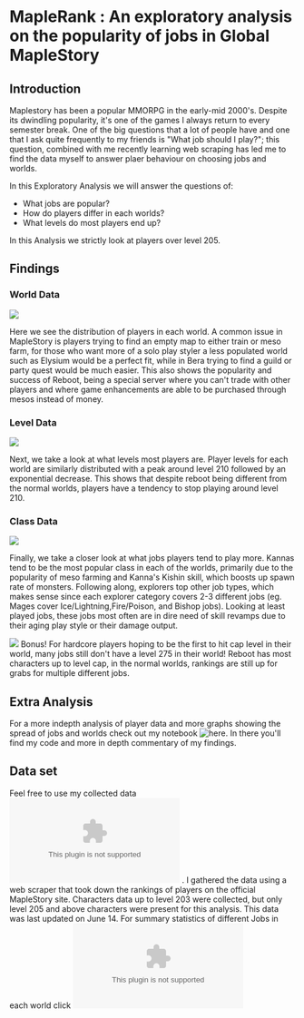 # MapleRank : An exploratory analysis on the popularity of jobs in Global MapleStory

## Introduction
Maplestory has been a popular MMORPG in the early-mid 2000's. Despite its dwindling popularity, it's one of the games I always return to every semester break. One of the big questions that a lot of people have and one that I ask quite frequently to my friends is "What job should I play?"; this question, combined with me recently learning web scraping has led me to find the data myself to answer plaer behaviour on choosing jobs and worlds. 

In this Exploratory Analysis we will answer the questions of:
- What jobs are popular?
- How do players differ in each worlds?
- What levels do most players end up?

In this Analysis we strictly look at players over level 205.

## Findings

### World Data

![](https://github.com/kaishuun/Maplestory-Rankings-Exploratory-Analysis/blob/master/Graphs/World%20Distribution.png)

Here we see the distribution of players in each world. A common issue in MapleStory is players trying to find an empty map to either train or meso farm, for those who want more of a solo play styler a less populated world such as Elysium would be a perfect fit, while in Bera trying to find a guild or party quest would be much easier. This also shows the popularity and success of Reboot, being a special server where you can't trade with other players and where game enhancements are able to be purchased through mesos instead of money.

### Level Data
![](https://github.com/kaishuun/Maplestory-Rankings-Exploratory-Analysis/blob/master/Graphs/Level%20Distribution%20per%20world.png)

Next, we take a look at what levels most players are. Player levels for each world are similarly distributed with a peak around level 210 followed by an exponential decrease. This shows that despite reboot being different from the normal worlds, players have a tendency to stop playing around level 210.

### Class Data
![](https://github.com/kaishuun/Maplestory-Rankings-Exploratory-Analysis/blob/master/Graphs/popular%20classes%20for%20each%20world.png)

Finally, we take a closer look at what jobs players tend to play more. Kannas tend to be the most popular class in each of the worlds, primarily due to the popularity of meso farming and Kanna's Kishin skill, which boosts up spawn rate of monsters. Following along, explorers top other job types, which makes sense since each explorer category covers 2-3 different jobs (eg. Mages cover Ice/Lightning,Fire/Poison, and Bishop jobs). Looking at least played jobs, these jobs most often are in dire need of skill revamps due to their aging play style or their damage output.

![](https://github.com/kaishuun/Maplestory-Rankings-Exploratory-Analysis/blob/master/Graphs/Max%20Level%20per%20world.png)
Bonus! For hardcore players hoping to be the first to hit cap level in their world, many jobs still don't have a level 275 in their world! Reboot has most characters up to level cap, in the normal worlds, rankings are still up for grabs for multiple different jobs.

## Extra Analysis 
For a more indepth analysis of player data and more graphs showing the spread of jobs and worlds check out my notebook ![here](https://github.com/kaishuun/Maplestory-Rankings-Exploratory-Analysis/blob/master/Maplestory%20Analysis.ipynb). In there you'll find my code and more in depth commentary of my findings.

## Data set
Feel free to use my collected data ![here](https://github.com/kaishuun/Maplestory-Rankings-Exploratory-Analysis/blob/master/Maplestory%20Rank%20Data.csv) . I gathered the data using a web scraper that took down the rankings of players on the official MapleStory site. Characters data up to level 203 were collected, but only level 205 and above characters were present for this analysis. This data was last updated on June 14. For summary statistics of different Jobs in each world click ![here](https://github.com/kaishuun/Maplestory-Rankings-Exploratory-Analysis/blob/master/Summary%20Statistics.csv)
